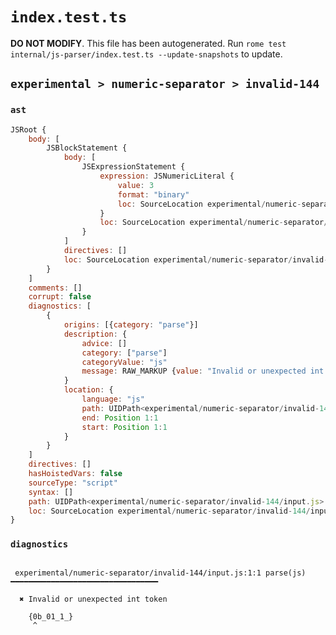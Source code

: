 # `index.test.ts`

**DO NOT MODIFY**. This file has been autogenerated. Run `rome test internal/js-parser/index.test.ts --update-snapshots` to update.

## `experimental > numeric-separator > invalid-144`

### `ast`

```javascript
JSRoot {
	body: [
		JSBlockStatement {
			body: [
				JSExpressionStatement {
					expression: JSNumericLiteral {
						value: 3
						format: "binary"
						loc: SourceLocation experimental/numeric-separator/invalid-144/input.js 1:1-1:9
					}
					loc: SourceLocation experimental/numeric-separator/invalid-144/input.js 1:1-1:9
				}
			]
			directives: []
			loc: SourceLocation experimental/numeric-separator/invalid-144/input.js 1:0-1:10
		}
	]
	comments: []
	corrupt: false
	diagnostics: [
		{
			origins: [{category: "parse"}]
			description: {
				advice: []
				category: ["parse"]
				categoryValue: "js"
				message: RAW_MARKUP {value: "Invalid or unexpected int token"}
			}
			location: {
				language: "js"
				path: UIDPath<experimental/numeric-separator/invalid-144/input.js>
				end: Position 1:1
				start: Position 1:1
			}
		}
	]
	directives: []
	hasHoistedVars: false
	sourceType: "script"
	syntax: []
	path: UIDPath<experimental/numeric-separator/invalid-144/input.js>
	loc: SourceLocation experimental/numeric-separator/invalid-144/input.js 1:0-2:0
}
```

### `diagnostics`

```

 experimental/numeric-separator/invalid-144/input.js:1:1 parse(js) ━━━━━━━━━━━━━━━━━━━━━━━━━━━━━━━━━

  ✖ Invalid or unexpected int token

    {0b_01_1_}
     ^


```
